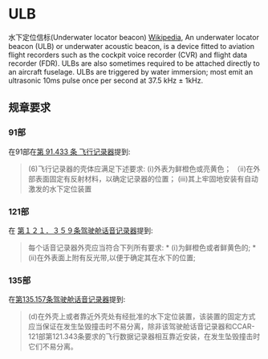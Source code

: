 # ULB
水下定位信标(Underwater locator beacon)
[Wikipedia](https://en.wikipedia.org/wiki/Underwater_locator_beacon), An underwater locator beacon (ULB) or underwater acoustic beacon, is a device fitted to aviation flight recorders such as the cockpit voice recorder (CVR) and flight data recorder (FDR). ULBs are also sometimes required to be attached directly to an aircraft fuselage. ULBs are triggered by water immersion; most emit an ultrasonic 10ms pulse once per second at 37.5 kHz ± 1kHz.

## 规章要求
### 91部
在91部在[第 91.433 条 飞行记录器](../CCAR/91/433.md)提到:

> (6)飞行记录器的壳体应满足下述要求:
> (i)外表为鲜橙色或亮黄色；
> （ii)在外部表面固定有反射材料，以确定记录器的位置；
> (iii)其上牢固地安装有自动激发的水下定位装置



### 121部
在 [第１２１．３５９条驾驶舱话音记录器](../CCAR/121/359.md)提到:

> 每个话音记录器外壳应当符合下列所有要求:
>		* (i)为鲜橙色或者鲜黄色的;
>		* (ii)在外表面上附有反光带,以便于确定其在水下的位置;


### 135部

在[第135.157条驾驶舱话音记录器](../CCAR/135/157.md)提到:

> (d)在外壳上或者靠近外壳处有经批准的水下定位装置，该装置的固定方式应当保证在发生坠毁撞击时不易分离，除非该驾驶舱话音记录器和CCAR-121部第121.343条要求的飞行数据记录器相互靠近安装，在发生坠毁撞击时它们不易分离。

